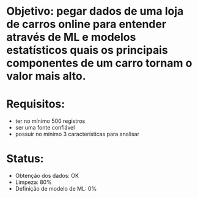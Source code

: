 # Objetivo: pegar dados de uma loja de carros online para entender através de ML e modelos estatísticos quais os principais componentes de um carro tornam o valor mais alto.

# Requisitos: 
  - ter no mínimo 500 registros
  - ser uma fonte confiável
  - possuir no mínimo 3 características para analisar

# Status:
  - Obtenção dos dados: OK
  - Limpeza: 80%
  - Definição de modelo de ML: 0% 
